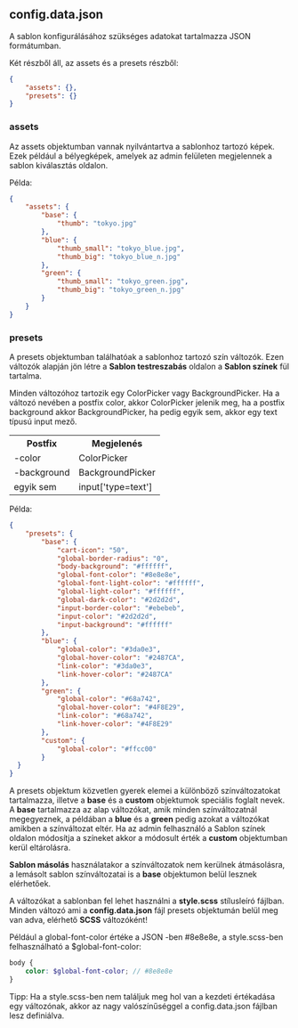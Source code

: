 ## config.data.json

A sablon konfigurálásához szükséges adatokat tartalmazza JSON formátumban. 

Két részből áll, az assets és a presets részből:

```json
{
    "assets": {},
    "presets": {}
}
```

### assets

Az assets objektumban vannak nyilvántartva a sablonhoz tartozó képek. Ezek például a bélyegképek, amelyek az admin 
felületen megjelennek a sablon kiválasztás oldalon. 


Példa:

```json
{
    "assets": {
        "base": {
            "thumb": "tokyo.jpg"
        },
        "blue": {
            "thumb_small": "tokyo_blue.jpg",
            "thumb_big": "tokyo_blue_n.jpg"
        },
        "green": {
            "thumb_small": "tokyo_green.jpg",
            "thumb_big": "tokyo_green_n.jpg"
        }
    }
}
```

### presets

A presets objektumban találhatóak a sablonhoz tartozó szín változók. Ezen változók alapján jön létre
 a **Sablon testreszabás** oldalon a **Sablon színek** fül tartalma. 
 
Minden változóhoz tartozik egy ColorPicker vagy BackgroundPicker.
 Ha a változó nevében a postfix color, akkor ColorPicker jelenik meg, ha a postfix background akkor BackgroundPicker, 
 ha pedig egyik sem, akkor egy text típusú input mező.
 
<table>
  <tr>
    <th>Postfix</th>
    <th>Megjelenés</th>
  </tr> 
  <tr>
    <td>-color</td>
    <td>ColorPicker</td>
  </tr>
  <tr>
    <td>-background</td>
    <td>BackgroundPicker</td>
  </tr>
  <tr>
    <td>egyik sem</td>
    <td>input['type=text']</td>
  </tr>
</table>
 

Példa:

```json
{
    "presets": {
        "base": {
            "cart-icon": "50",
            "global-border-radius": "0",
            "body-background": "#ffffff",
            "global-font-color": "#8e8e8e",
            "global-font-light-color": "#ffffff",
            "global-light-color": "#ffffff",
            "global-dark-color": "#2d2d2d",
            "input-border-color": "#ebebeb",
            "input-color": "#2d2d2d",
            "input-background": "#ffffff"
        },
        "blue": {
            "global-color": "#3da0e3",
            "global-hover-color": "#2487CA",
            "link-color": "#3da0e3",
            "link-hover-color": "#2487CA"
        },
        "green": {
            "global-color": "#68a742",
            "global-hover-color": "#4F8E29",
            "link-color": "#68a742",
            "link-hover-color": "#4F8E29"
        },
        "custom": {
            "global-color": "#ffcc00"
        }
  }
}
```

A presets objektum közvetlen gyerek elemei a különböző színváltozatokat tartalmazza, illetve a **base** és a **custom** 
objektumok speciális foglalt nevek. A **base** tartalmazza az alap változókat, amik minden színváltozatnál megegyeznek, 
a példában a **blue** és a **green** pedig azokat a változókat amikben a színváltozat eltér. Ha az admin felhasználó a 
Sablon színek oldalon módosítja a színeket akkor a módosult érték a **custom** objektumban kerül eltárolásra.

**Sablon másolás** használatakor a színváltozatok nem kerülnek átmásolásra, a lemásolt sablon színváltozatai is a **base** 
objektumon belül lesznek elérhetőek.

A változókat a sablonban fel lehet használni a **style.scss** stílusleíró fájlban. Minden változó ami a 
**config.data.json** fájl presets objektumán belül meg van adva, elérhető **SCSS** változóként!

Például a global-font-color értéke a JSON -ben #8e8e8e, a style.scss-ben felhasználható a $global-font-color:

```scss
body {
    color: $global-font-color; // #8e8e8e
}
```

Tipp: Ha a style.scss-ben nem találjuk meg hol van a kezdeti értékadása egy változónak, akkor az nagy valószínűséggel 
a config.data.json fájlban lesz definiálva.